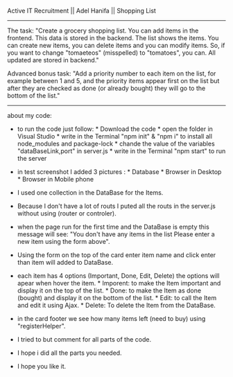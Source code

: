 Active IT Recruitment || Adel Hanifa || Shopping List

********************************************************************************************************************

The task:
"Create a grocery shopping list. You can add items in the frontend. This data is stored in the backend. The list shows the items. You can create new items, you can delete items and you can modify items. So, if you want to change "tomaeteos" (misspelled) to "tomatoes", you can. All updated are stored in backend."

Advanced bonus task:
"Add a priority number to each item on the list, for example between 1 and 5, and the priority items appear first on the list but after they are checked as done (or already bought) they will go to the bottom of the list."

********************************************************************************************************************

 about my code: 
 - to run the code just follow: 
         * Download the code 
         * open the folder in Visual Studio 
         * write in the Terminal "npm init" & "npm i" to install all node_modules and package-lock
         * chande the value of the variables "dataBaseLink,port" in server.js
         * write in the Terminal "npm start" to run the server

 - in test screenshot I added 3 pictures :
         * Database
         * Browser in Desktop
         * Browser in Mobile phone

 - I used one collection in the DataBase for the Items.
 - Because I don't have a lot of routs I puted all the routs in the server.js without using (router or controler).
 - when the page run for the first time and the DataBase is empty this message will see: 
      "You don't have any items in the list  Please enter a new item using the form above". 
      
 - Using the form on the top of the card enter item name and click enter than item will added to DataBase.
 - each item has 4 options (Important, Done, Edit, Delete) the options will apear when hover the item.
         * Imporent: to make the Item important and display it on the top of the list.
         * Done: to make the Item as done (bought) and display it on the bottom of the list.
         * Edit: to call the Item and edit it using Ajax.
         * Delete: To delete the Item from the DataBase.

 - in the card footer we see how many items left (need to buy) using "registerHelper".
 - I tried to but comment for all parts of the code.
 - I hope i did all the parts you needed.
 - I hope you like it. 